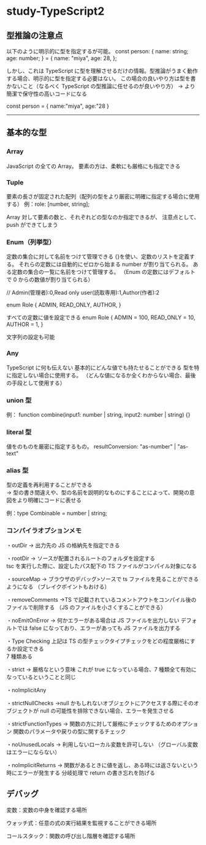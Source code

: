 # study-TypeScript2

## 型推論の注意点

以下のように明示的に型を指定するが可能。
const person: {
name: string;
age: number;
} = {
name: "miya",
age: 28,
};

しかし、これは TypeScript に型を理解させるだけの情報。型推論がうまく動作する場合、明示的に型を指定する必要はない。
この場合の良いやり方は型を書かないこと（なるべく TypeScript の型推論に任せるのが良いやり方）
→ より簡潔で保守性の高いコードになる

const person = {
name:"miya",
age:"28
}

---

## 基本的な型

### Array 　

JavaScript の全ての Array。
要素の方は、柔軟にも厳格にも指定できる

### Tuple

要素の長さが固定された配列（配列の型をより厳密に明確に指定する場合に使用する）
例：role: [number, string];

Array 対して要素の数と、それぞれどの型なのか指定できるが、
注意点として、push ができてしまう

### Enum（列挙型）

定数の集合に対して名前をつけて管理できる
{}を使い、定数のリストを定義する。
それらの定数には自動的にゼロから始まる number が割り当てられる。
ある定数の集合の一覧に名前をつけて管理する。
（Enum の定数にはデフォルトで 0 からの数値が割り当てられる）

// Admin(管理者):0,Read only user(読取専用):1,Author(作者):2

enum Role {
ADMIN,
READ_ONLY,
AUTHOR,
}

すべての定数に値を設定できる
enum Role {
ADMIN = 100,
READ_ONLY = 10,
AUTHOR = 1,
}

文字列の設定も可能

### Any

TypeScript に何も伝えない
基本的にどんな値でも持たせることができる
型を特に指定しない場合に使用する。
（どんな値になるか全くわからない場合、最後の手段として使用する）

### union 型

例：
function combine(input1: number | string, input2: number | string) {}

### literal 型

値をのものを厳密に指定するもの。
resultConversion: "as-number" | "as-text"

### alias 型

型の定義を再利用することができる  
→ 型の書き間違えや、型の名前を説明的なものにすることによって、開発の意図をより明確にコードに表せる

例：type Combinable = number | string;

### コンパイラオプションメモ

・outDir
→ 出力先の JS の格納先を指定できる

・rootDir
→ ソースが配置されるルートのフォルダを設定する  
tsc を実行した際に、設定したパス配下の TS ファイルがコンパイル対象になる

・sourceMap
→ ブラウザのデバッグ>ソースで ts ファイルを見ることができるようになる
（ブレイクポイントもおける）

・removeComments
→TS で記載されているコメントアウトをコンパイル後のファイルで削除する
（JS のファイルを小さくすることができる）

・noEmitOnError
→ 何かエラーがある場合は JS ファイルを出力しない
デフォルトでは false になっており、エラーがあっても JS ファイルを出力する

・Type Checking
上記は TS の型チェックタイプチェックをどの程度厳格にするか設定できる  
7 種類ある

・strict
→ 厳格なという意味
これが true になっている場合、7 種類全て有効になっているということと同じ

・noImplicitAny

・strictNullChecks
→null かもしれないオブジェクトにアクセスする際にそのオブジェクトが null の可能性を排除できない場合、エラーを発生させる

・strictFunctionTypes
→ 関数の方に対して厳格にチェックするためのオプション
関数のパラメータや戻りの型に関するチェック

・noUnusedLocals
→ 利用しないローカル変数を許可しない
（グローバル変数はエラーにならない）

・noImplicitReturns
→ 関数があるときに値を返し、ある時には返さないという時にエラーが発生する
分岐処理で return の書き忘れを防げる

## デバッグ

変数：変数の中身を確認する場所

ウォッチ式：任意の式の実行結果を監視することができる場所

コールスタック：関数の呼び出し階層を確認する場所
